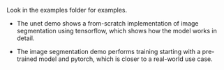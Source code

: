 Look in the examples folder for examples.

- The unet demo shows a from-scratch implementation of image segmentation using tensorflow, which shows how the model works in detail.

- The image segmentation demo performs training starting with a pre-trained model and pytorch, which is closer to a real-world use case.
